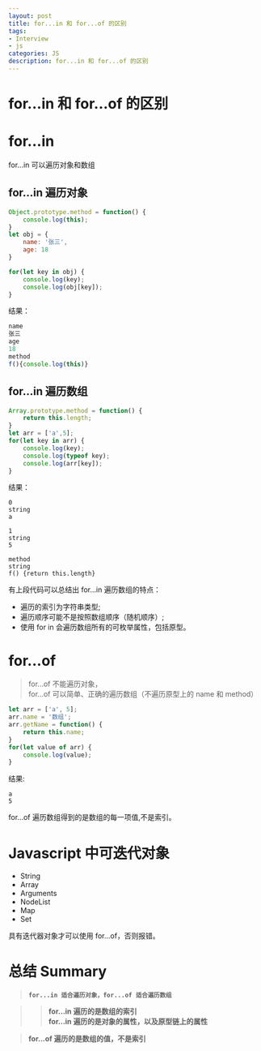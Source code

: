 ```yaml
---
layout: post
title: for...in 和 for...of 的区别
tags:
- Interview
- js
categories: JS
description: for...in 和 for...of 的区别
---
```


# for...in 和 for...of 的区别

# for...in

for...in 可以遍历对象和数组

## for...in 遍历对象

```js
Object.prototype.method = function() {
	console.log(this);
}
let obj = {
	name: '张三',
	age: 18
}

for(let key in obj) {
	console.log(key);
	console.log(obj[key]);
}
```

结果：

```js
name
张三
age
18
method
f(){console.log(this)}
```

## for...in 遍历数组

```js
Array.prototype.method = function() {
	return this.length;
}
let arr = ['a',5];
for(let key in arr) {
	console.log(key);
	console.log(typeof key);
	console.log(arr[key]);
}
```

结果：

```
0
string
a

1
string
5

method
string
f() {return this.length}
```

有上段代码可以总结出 for...in 遍历数组的特点：

- 遍历的索引为字符串类型;
- 遍历顺序可能不是按照数组顺序（随机顺序）;
- 使用 for in 会遍历数组所有的可枚举属性，包括原型。

# for...of

> for...of 不能遍历对象，  
> for...of 可以简单、正确的遍历数组（不遍历原型上的 name 和 method）

```js
let arr = ['a', 5];
arr.name = '数组';
arr.getName = function() {
	return this.name;
}
for(let value of arr) {
	console.log(value);
}
```

结果:

```
a
5
```

for...of 遍历数组得到的是数组的每一项值,不是索引。

# Javascript 中可迭代对象

- String  
- Array  
- Arguments  
- NodeList  
- Map  
- Set  

具有迭代器对象才可以使用 for...of，否则报错。

# 总结 Summary

> **`for...in 适合遍历对象，for...of 适合遍历数组`**  

>> **for...in 遍历的是数组的索引**  
>> **for...in 遍历的是对象的属性，以及原型链上的属性**  

> **for...of 遍历的是数组的值，不是索引**  